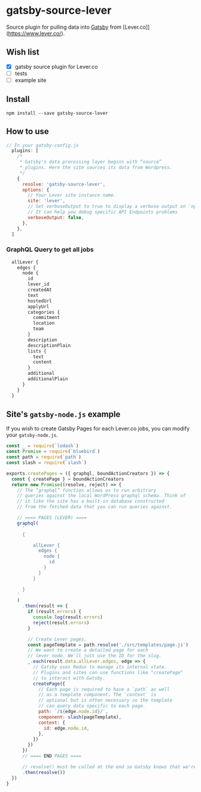 # gatsby-source-lever

Source plugin for pulling data into [Gatsby](https://github.com/gatsbyjs) from [Lever.co]](https://www.lever.co/).

## Wish list

- [x] gatsby source plugin for Lever.co
- [ ] tests
- [ ] example site

## Install

`npm install --save gatsby-source-lever`

## How to use

```javascript
// In your gatsby-config.js
  plugins: [
    /*
     * Gatsby's data processing layer begins with “source”
     * plugins. Here the site sources its data from Wordpress.
     */
    {
      resolve: 'gatsby-source-lever',
      options: {
        // Your Lever site instance name.
        site: 'lever',
        // Set verboseOutput to true to display a verbose output on `npm run develop` or `npm run build`
        // It can help you debug specific API Endpoints problems
        verboseOutput: false,
      },
    },
  ]
```

### GraphQL Query to get all jobs
```    graphql
  allLever {
    edges {
      node {
        id
        lever_id
        createdAt
        text
        hostedUrl
        applyUrl
        categories {
          commitment
          location
          team
        }
        description
        descriptionPlain
        lists {
          text
          content
        }
        additional
        additionalPlain
      }
    }
  }
```

## Site's `gatsby-node.js` example

If you wish to create Gatsby Pages for each Lever.co jobs, you can modify your  `gatsby-node.js`.

```javascript
const _ = require(`lodash`)
const Promise = require(`bluebird`)
const path = require(`path`)
const slash = require(`slash`)

exports.createPages = ({ graphql, boundActionCreators }) => {
  const { createPage } = boundActionCreators
  return new Promise((resolve, reject) => {
    // The “graphql” function allows us to run arbitrary
    // queries against the local WordPress graphql schema. Think of
    // it like the site has a built-in database constructed
    // from the fetched data that you can run queries against.

    // ==== PAGES (LEVER) ====
    graphql(
      `
      {

          allLever {
            edges {
              node {
                id
              }
            }
          }

      }
    `
    )
      .then(result => {
        if (result.errors) {
          console.log(result.errors)
          reject(result.errors)
        }

        // Create Lever pages.
        const pageTemplate = path.resolve('./src/templates/page.js')
        // We want to create a detailed page for each
        // lever node. We'll just use the ID for the slug.
        _.each(result.data.allLever.edges, edge => {
          // Gatsby uses Redux to manage its internal state.
          // Plugins and sites can use functions like "createPage"
          // to interact with Gatsby.
          createPage({
            // Each page is required to have a `path` as well
            // as a template component. The `context` is
            // optional but is often necessary so the template
            // can query data specific to each page.
            path: `/${edge.node.id}/`,
            component: slash(pageTemplate),
            context: {
              id: edge.node.id,
            },
          })
        })
      })
      // ==== END PAGES ====

      // resolve() must be called at the end so Gatsby knows that we're done add pages.
      .then(resolve())
  })
}
```

